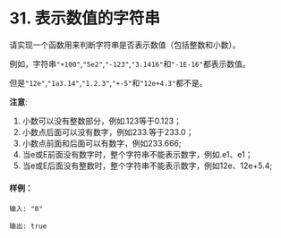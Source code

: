# 31. 表示数值的字符串

请实现一个函数用来判断字符串是否表示数值（包括整数和小数）。

例如，字符串`"+100"`,`"5e2"`,`"-123"`,`"3.1416"`和`"-1E-16"`都表示数值。

但是`"12e"`,`"1a3.14"`,`"1.2.3"`,`"+-5"`和`"12e+4.3"`都不是。

**注意**:

1. 小数可以没有整数部分，例如.123等于0.123；
2. 小数点后面可以没有数字，例如233.等于233.0；
3. 小数点前面和后面可以有数字，例如233.666;
4. 当e或E前面没有数字时，整个字符串不能表示数字，例如.e1、e1；
5. 当e或E后面没有整数时，整个字符串不能表示数字，例如12e、12e+5.4;

#### 样例：

```
输入: "0"

输出: true
```